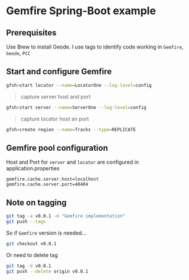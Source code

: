 # Gemfire Spring-Boot example

## Prerequisites

Use Brew to install Geode.
I use tags to identify code working in `Gemfire`, `Geode`, `PCC`


## Start and configure Gemfire

```bash
gfsh>start locator --name=LocatorOne --log-level=config
```

>capture server host and port

```bash
gfsh>start server --name=ServerOne --log-level=config
```

>capture locator host an port

```bash
gfsh>create region --name=Tracks --type=REPLICATE
```

## Gemfire pool configuration

Host and Port for `server` and `locator` are configured in application.properties

```properties
gemfire.cache.server.host=localhost
gemfire.cache.server.port=40404
```

## Note on tagging

```bash
git tag -a v0.0.1 -m "Gemfire implementation"
git push --tags
```

So if `Gemfire` version is needed...

```bash
git checkout v0.0.1
```

Or need to delete tag

```bash
git tag -d v0.0.1
git push --delete origin v0.0.1
```